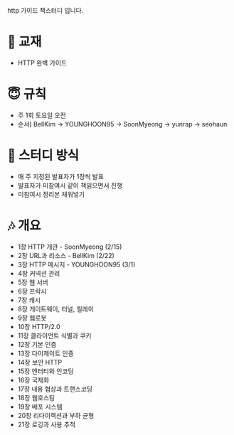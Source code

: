 
http 가이드 책스터디 입니다.

# 📖 교재
* HTTP 완벽 가이드

# 😇 규칙
* 주 1회 토요일 오전
* 순서) BellKim -> YOUNGHOON95 -> SoonMyeong -> yunrap -> seohaun

# 🙂 스터디 방식
* 매 주 지정된 발표자가 1장씩 발표
* 발표자가 미참여시 같이 책읽으면서 진행
* 미참여시 정리본 채워넣기


# 🎶 개요 
* 1장 HTTP 개관 - SoonMyeong (2/15)
* 2장 URL과 리소스 - BellKim (2/22)
* 3장 HTTP 메시지 - YOUNGHOON95 (3/1)
* 4장 커넥션 관리
* 5장 웹 서버
* 6장 프락시
* 7장 캐시
* 8장 게이트웨이, 터널, 릴레이
* 9장 웹로봇
* 10장 HTTP/2.0
* 11장 클라이언트 식별과 쿠키
* 12장 기본 인증
* 13장 다이제이트 인증
* 14장 보안 HTTP
* 15장 엔터티와 인코딩
* 16장 국제화
* 17장 내용 협상과 트랜스코딩
* 18장 웹호스팅
* 19장 배포 시스템
* 20장 리다이렉션과 부하 균형
* 21장 로깅과 사용 추척
